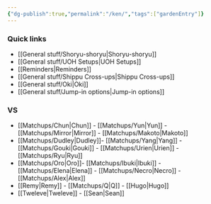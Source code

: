 ```yaml
---
{"dg-publish":true,"permalink":"/ken/","tags":["gardenEntry"]}
---
```



### Quick links
- [[General stuff/Shoryu-shoryu\|Shoryu-shoryu]]
- [[General stuff/UOH Setups\|UOH Setups]]
- [[Reminders\|Reminders]]
- [[General stuff/Shippu Cross-ups\|Shippu Cross-ups]]
- [[General stuff/Oki\|Oki]]
- [[General stuff/Jump-in options\|Jump-in options]]

### VS
- [[Matchups/Chun\|Chun]] - [[Matchups/Yun\|Yun]] - [[Matchups/Mirror\|Mirror]] - [[Matchups/Makoto\|Makoto]] 
- [[Matchups/Dudley\|Dudley]]- [[Matchups/Yang\|Yang]] - [[Matchups/Gouki\|Gouki]] - [[Matchups/Urien\|Urien]] - [[Matchups/Ryu\|Ryu]] 
- [[Matchups/Oro\|Oro]]- [[Matchups/Ibuki\|Ibuki]] - [[Matchups/Elena\|Elena]] - [[Matchups/Necro\|Necro]] - [[Matchups/Alex\|Alex]] 
- [[Remy\|Remy]] - [[Matchups/Q\|Q]] - [[Hugo\|Hugo]] 
- [[Tweleve\|Tweleve]] - [[Sean\|Sean]] 


